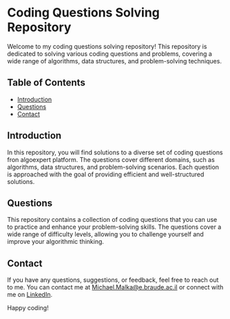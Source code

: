# Coding Questions Solving Repository

Welcome to my coding questions solving repository! This repository is dedicated to solving various coding questions and problems, covering a wide range of algorithms, data structures, and problem-solving techniques.

## Table of Contents

- [Introduction](#introduction)
- [Questions](#questions)
- [Contact](#contact)

## Introduction

In this repository, you will find solutions to a diverse set of coding questions fron algoexpert platform. The questions cover different domains, such as algorithms, data structures, and problem-solving scenarios. Each question is approached with the goal of providing efficient and well-structured solutions.

## Questions

This repository contains a collection of coding questions that you can use to practice and enhance your problem-solving skills. The questions cover a wide range of difficulty levels, allowing you to challenge yourself and improve your algorithmic thinking.

## Contact

If you have any questions, suggestions, or feedback, feel free to reach out to me. You can contact me at Michael.Malka@e.braude.ac.il or connect with me on [LinkedIn](https://www.linkedin.com/in/michaelmalka/).

Happy coding!
